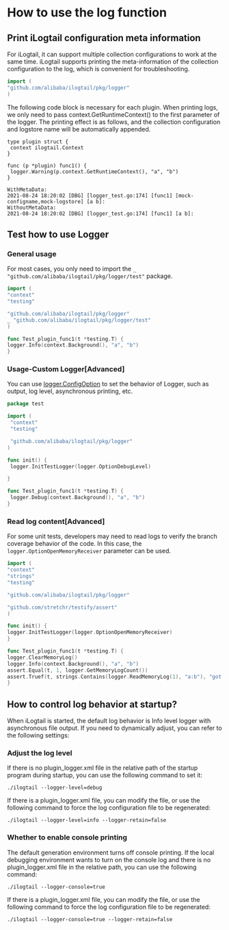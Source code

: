 # How to use the log function

## Print iLogtail configuration meta information

For iLogtail, it can support multiple collection configurations to work at the same time. iLogtail supports printing the
meta-information of the collection configuration to the log, which is convenient for troubleshooting.

```go
import (
"github.com/alibaba/ilogtail/pkg/logger"
)
```

The following code block is necessary for each plugin. When printing logs, we only need to pass
context.GetRuntimeContext() to the first parameter of the logger. The printing effect is as follows, and the collection
configuration and logstore name will be automatically appended.

```
type plugin struct {
 context ilogtail.Context
}

func (p *plugin) func1() {
 logger.Warning(p.context.GetRuntimeContext(), "a", "b")
}
```

```
WithMetaData:
2021-08-24 18:20:02 [DBG] [logger_test.go:174] [func1] [mock-configname,mock-logstore] [a b]:
WithoutMetaData:
2021-08-24 18:20:02 [DBG] [logger_test.go:174] [func1] [a b]:
```

## Test how to use Logger

### General usage

For most cases, you only need to import the `_ "github.com/alibaba/ilogtail/pkg/logger/test"` package.

```go
import (
"context"
"testing"

"github.com/alibaba/ilogtail/pkg/logger"
_ "github.com/alibaba/ilogtail/pkg/logger/test"
)

func Test_plugin_func1(t *testing.T) {
logger.Info(context.Background(), "a", "b")
}
```

### Usage-Custom Logger[Advanced]

You can use [logger.ConfigOption](../../../pkg/logger) to set the behavior of Logger, such as output, log level,
asynchronous printing, etc.

```go
package test

import (
 "context"
 "testing"

 "github.com/alibaba/ilogtail/pkg/logger"
)

func init() {
 logger.InitTestLogger(logger.OptionDebugLevel)

}

func Test_plugin_func1(t *testing.T) {
 logger.Debug(context.Background(), "a", "b")
}
```

### Read log content[Advanced]

For some unit tests, developers may need to read logs to verify the branch coverage behavior of the code. In this case,
the `logger.OptionOpenMemoryReceiver` parameter can be used.

```go
import (
"context"
"strings"
"testing"

"github.com/alibaba/ilogtail/pkg/logger"

"github.com/stretchr/testify/assert"
)

func init() {
logger.InitTestLogger(logger.OptionOpenMemoryReceiver)
}

func Test_plugin_func1(t *testing.T) {
logger.ClearMemoryLog()
logger.Info(context.Background(), "a", "b")
assert.Equal(t, 1, logger.GetMemoryLogCount())
assert.Truef(t, strings.Contains(logger.ReadMemoryLog(1), "a:b"), "got %s", logger.ReadMemoryLog(1))
}
```

## How to control log behavior at startup?

When iLogtail is started, the default log behavior is Info level logger with asynchronous file output. If you need to
dynamically adjust, you can refer to the following settings:

### Adjust the log level

If there is no plugin_logger.xml file in the relative path of the startup program during startup, you can use the
following command to set it:

```shell
./ilogtail --logger-level=debug
```

If there is a plugin_logger.xml file, you can modify the file, or use the following command to force the log configuration file to be regenerated:

```shell
./ilogtail --logger-level=info --logger-retain=false
```

### Whether to enable console printing

The default generation environment turns off console printing. If the local debugging environment wants to turn on the console log and there is no plugin_logger.xml file in the relative path, you can use the following command:

```shell
./ilogtail --logger-console=true
```

If there is a plugin_logger.xml file, you can modify the file, or use the following command to force the log configuration file to be regenerated:

```shell
./ilogtail --logger-console=true --logger-retain=false
```
